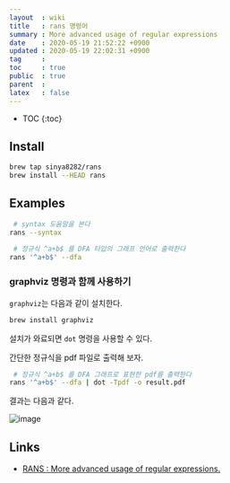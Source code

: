 ```yaml
---
layout  : wiki
title   : rans 명령어
summary : More advanced usage of regular expressions
date    : 2020-05-19 21:52:22 +0900
updated : 2020-05-19 22:02:31 +0900
tag     : 
toc     : true
public  : true
parent  : 
latex   : false
---
```

* TOC
{:toc}

## Install

```sh
brew tap sinya8282/rans
brew install --HEAD rans
```

## Examples

```sh
 # syntax 도움말을 본다
rans --syntax
```

```sh
 # 정규식 ^a+b$ 를 DFA 타입의 그래프 언어로 출력한다
rans '^a+b$' --dfa
```

### graphviz 명령과 함께 사용하기

`graphviz`는 다음과 같이 설치한다.

```sh
brew install graphviz
```

설치가 와료되면 `dot` 명령을 사용할 수 있다.

간단한 정규식을 pdf 파일로 출력해 보자.

```sh
 # 정규식 ^a+b$ 를 DFA 그래프로 표현한 pdf를 출력한다
rans '^a+b$' --dfa | dot -Tpdf -o result.pdf
```

결과는 다음과 같다.

![image]( https://user-images.githubusercontent.com/1855714/82329213-eb423280-9a1b-11ea-935e-928cad14a748.png )


## Links

- [RANS : More advanced usage of regular expressions.]( http://sinya8282.github.io/RANS/ )
